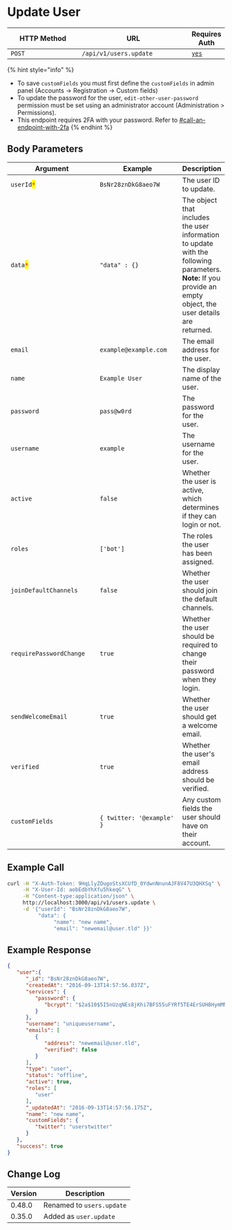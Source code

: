 # Update User

<table><thead><tr><th width="163">HTTP Method</th><th width="250">URL</th><th>Requires Auth</th></tr></thead><tbody><tr><td><code>POST</code></td><td><code>/api/v1/users.update</code></td><td><a href="../../authentication-endpoints/"><code>yes</code></a></td></tr></tbody></table>

{% hint style="info" %}
* To save `customFields` you must first define the `customFields` in admin panel (Accounts -> Registration -> Custom fields)
* To update the password for the user, `edit-other-user-password` permission must be set using an administrator account (Administration > Permissions).
* This endpoint requires 2FA with your password. Refer to [#call-an-endpoint-with-2fa](../../authentication-endpoints/rest-two-factor-authentication.md#call-an-endpoint-with-2fa "mention")
{% endhint %}

## Body Parameters

<table><thead><tr><th width="220.33333333333331">Argument</th><th width="207">Example</th><th>Description</th></tr></thead><tbody><tr><td><code>userId</code><mark style="color:red;"><code>*</code></mark></td><td><code>BsNr28znDkG8aeo7W</code></td><td>The user ID to update.</td></tr><tr><td><code>data</code><mark style="color:red;"><code>*</code></mark></td><td><code>"data" : {}</code></td><td>The object that includes the user information to update with the following parameters.<br><strong>Note:</strong> If you provide an empty object, the user details are returned.</td></tr><tr><td><code>email</code></td><td><code>example@example.com</code></td><td>The email address for the user.</td></tr><tr><td><code>name</code></td><td><code>Example User</code></td><td>The display name of the user.</td></tr><tr><td><code>password</code></td><td><code>pass@w0rd</code></td><td>The password for the user.</td></tr><tr><td><code>username</code></td><td><code>example</code></td><td>The username for the user.</td></tr><tr><td><code>active</code></td><td><code>false</code></td><td>Whether the user is active, which determines if they can login or not.</td></tr><tr><td><code>roles</code></td><td><code>['bot']</code></td><td>The roles the user has been assigned.</td></tr><tr><td><code>joinDefaultChannels</code></td><td><code>false</code></td><td>Whether the user should join the default channels.</td></tr><tr><td><code>requirePasswordChange</code></td><td><code>true</code></td><td>Whether the user should be required to change their password when they login.</td></tr><tr><td><code>sendWelcomeEmail</code></td><td><code>true</code></td><td>Whether the user should get a welcome email.</td></tr><tr><td><code>verified</code></td><td><code>true</code></td><td>Whether the user's email address should be verified.</td></tr><tr><td><code>customFields</code></td><td><code>{ twitter: '@example' }</code></td><td>Any custom fields the user should have on their account.</td></tr></tbody></table>

## Example Call

```bash
curl -H "X-Auth-Token: 9HqLlyZOugoStsXCUfD_0YdwnNnunAJF8V47U3QHXSq" \
     -H "X-User-Id: aobEdbYhXfu5hkeqG" \
     -H "Content-type:application/json" \
     http://localhost:3000/api/v1/users.update \
     -d '{"userId": "BsNr28znDkG8aeo7W", 
          "data": { 
               "name": "new name", 
               "email": "newemail@user.tld" }}'
```

## Example Response

```json
{
   "user":{
      "_id": "BsNr28znDkG8aeo7W",
      "createdAt": "2016-09-13T14:57:56.037Z",
      "services": {
         "password": {
            "bcrypt": "$2a$10$5I5nUzqNEs8jKhi7BFS55uFYRf5TE4ErSUH8HymMNAbpMAvsOcl2C"
         }
      },
      "username": "uniqueusername",
      "emails": [
         {
            "address": "newemail@user.tld",
            "verified": false
         }
      ],
      "type": "user",
      "status": "offline",
      "active": true,
      "roles": [
         "user"
      ],
      "_updatedAt": "2016-09-13T14:57:56.175Z",
      "name": "new name",
      "customFields": {
         "twitter": "userstwitter"
      }
   },
   "success": true
}
```

## Change Log

| Version | Description               |
| ------- | ------------------------- |
| 0.48.0  | Renamed to `users.update` |
| 0.35.0  | Added as `user.update`    |
